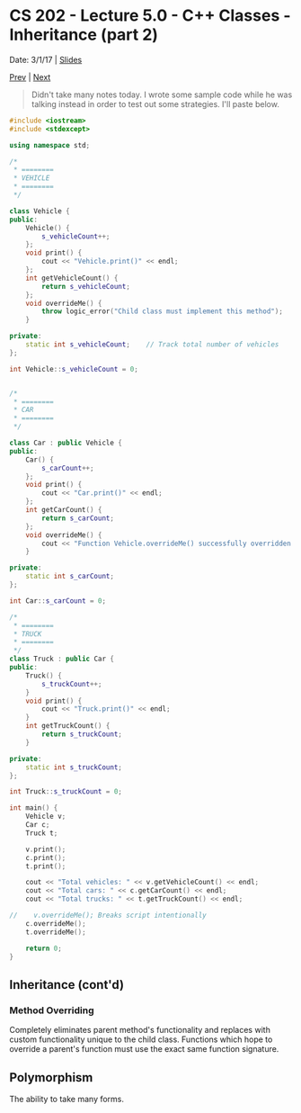 # CS 202 - Lecture 5.0 - C++ Classes - Inheritance (part 2)
Date: 3/1/17 | [Slides](../CS202_Lecture12_[C++_Classes-Inheritance_(Pt.2)]_03.01.pdf)

[Prev](./lecture_5_0.md) | [Next](./lecture_6_0.md)

> Didn't take many notes today. I wrote some sample code while he
was talking instead in order to test out some strategies. I'll
paste below.

```cpp
#include <iostream>
#include <stdexcept>

using namespace std;

/*
 * ========
 * VEHICLE
 * ========
 */

class Vehicle {
public:
    Vehicle() {
        s_vehicleCount++;
    };
    void print() {
        cout << "Vehicle.print()" << endl;
    };
    int getVehicleCount() {
        return s_vehicleCount;
    };
    void overrideMe() {
        throw logic_error("Child class must implement this method");
    }

private:
    static int s_vehicleCount;    // Track total number of vehicles
};

int Vehicle::s_vehicleCount = 0;


/*
 * ========
 * CAR
 * ========
 */

class Car : public Vehicle {
public:
    Car() {
        s_carCount++;
    };
    void print() {
        cout << "Car.print()" << endl;
    };
    int getCarCount() {
        return s_carCount;
    };
    void overrideMe() {
        cout << "Function Vehicle.overrideMe() successfully overridden!" << endl;
    }

private:
    static int s_carCount;
};

int Car::s_carCount = 0;

/*
 * ========
 * TRUCK
 * ========
 */
class Truck : public Car {
public:
    Truck() {
        s_truckCount++;
    }
    void print() {
        cout << "Truck.print()" << endl;
    }
    int getTruckCount() {
        return s_truckCount;
    }

private:
    static int s_truckCount;
};

int Truck::s_truckCount = 0;

int main() {
    Vehicle v;
    Car c;
    Truck t;

    v.print();
    c.print();
    t.print();

    cout << "Total vehicles: " << v.getVehicleCount() << endl;
    cout << "Total cars: " << c.getCarCount() << endl;
    cout << "Total trucks: " << t.getTruckCount() << endl;

//    v.overrideMe(); Breaks script intentionally
    c.overrideMe();
    t.overrideMe();

    return 0;
}

```

## Inheritance (cont'd)

### Method Overriding
Completely eliminates parent method's functionality and replaces with
custom functionality unique to the child class. Functions which hope
to override a parent's function must use the exact same function
signature.

## Polymorphism
The ability to take many forms.